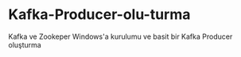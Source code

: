 # Kafka-Producer-olu-turma
Kafka ve Zookeper Windows'a kurulumu ve basit bir Kafka Producer oluşturma
